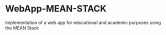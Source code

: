 # WebApp-MEAN-STACK
Implementation of a web app for educational and academic purposes using the MEAN Stack
